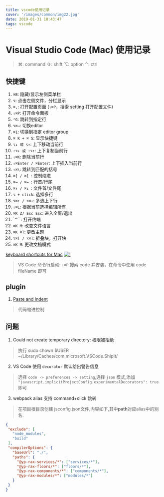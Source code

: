 ```yaml
---
title: vscode使用记录
cover: '/images/common/img22.jpg'
date: 2019-01-31 18:43:47
tags: vscode
---
```


# Visual Studio Code (Mac) 使用记录

> ⌘: command
> ⇧: shift
> ⌥: option
> ⌃: ctrl

## 快捷键
1. `⌘B`: 隐藏/显示左侧菜单栏
2. `⌥`: 点击左侧文件，分栏显示
3. `⌘,`: 打开配置页面 (`⇧⌘P`，搜索 setting 打开配置文件)
4. `⇧⌘P`: 打开命令面板
5. `⌃G`: 跳转到指定行
6. `⌥⌘→`: 切换editor
7. `⌘1`: 切换到指定 editor group
8. `⌘ K + ⌘ S`: 显示快捷键
9. `⌥↓ 或 ⌥↑`: 上下移动当前行
10. `⇧⌥↓ 或 ⇧⌥↑`: 上下复制当前行
11. `⇧⌘K`: 删除当前行
12. `⇧⌘Enter / ⌘Enter`: 上下插入当前行
13. `⇧⌘\`: 跳转到匹配的括号
14.  `⌘] / ⌘[ `: 控制缩进
15.  `⌘→ / ⌘← `: 行首/行尾
16.  `⌘↑ / ⌘↓ `: 文件首/文件尾
17.  `⌥ + click`: 选择多行
18.  `⌥⌘↑ / ⌥⌘↓`: 多选上下行
19.  `⇧⌘L`: 根据当前选择编辑所有
20.  `⌘K Z/ Esc Esc`: 进入全屏/退出
21.  `⌃``: 打开终端
22.  `⌘K M`: 改变文件语言
23.  `⌘K ⌘T`: 更改主题
24.  `⌥⌘[ / ⌥⌘]`: 折叠块，打开块
25.  `⌘K M`: 更改文档模式

[keyboard shortcuts for Mac](https://code.visualstudio.com/shortcuts/keyboard-shortcuts-macos.pdf)
<a href="/images/22/1.png" data-lightbox="img1">
  ![1](/images/22/1.png)
</a>

> VS Code 命令行启动:
> `⇧⌘P` 搜索 code 并安装，在命令中使用 code fileName 即可 

## plugin

1. [Paste and Indent](https://marketplace.visualstudio.com/items?itemName=Rubymaniac.vscode-paste-and-indent)
> 代码缩进控制

## 问题

1. Could not create temporary directory: 权限被拒绝
> 执行 sudo chown $USER ~/Library/Caches/com.microsoft.VSCode.ShipIt/

2. VS Code 使用 `decorator` 默认给出警告信息
> 选择 `code -> preferences -> setting`,选择 `json` 模式,添加 `"javascript.implicitProjectConfig.experimentalDecorators": true` 即可

3. webpack alias 支持 command+click 跳转
> 在项目根目录创建 jsconfig.json文件,内容如下,其中**path**对应alias中的别名.
 ```json
 {
  "exclude": [
    "node_modules",
    "build"
  ],
  "compilerOptions": {
    "baseUrl": "./",
    "paths": {
      "@yp-rax-services/*": ["services/*"],
      "@yp-rax-floors/*": ["floors/*"],
      "@yp-rax-components/*": ["components/*"],
      "@yp-rax-modules/*": ["modules/*"]
    }
  }
}
 ```